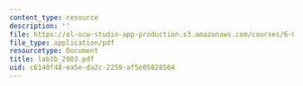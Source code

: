 ```yaml
---
content_type: resource
description: ''
file: https://ol-ocw-studio-app-production.s3.amazonaws.com/courses/6-863j-natural-language-and-the-computer-representation-of-knowledge-spring-2003/c6140f48ea5eda2c2259af5e05828564_lab1b_2003.pdf
file_type: application/pdf
resourcetype: Document
title: lab1b_2003.pdf
uid: c6140f48-ea5e-da2c-2259-af5e05828564
---
```

